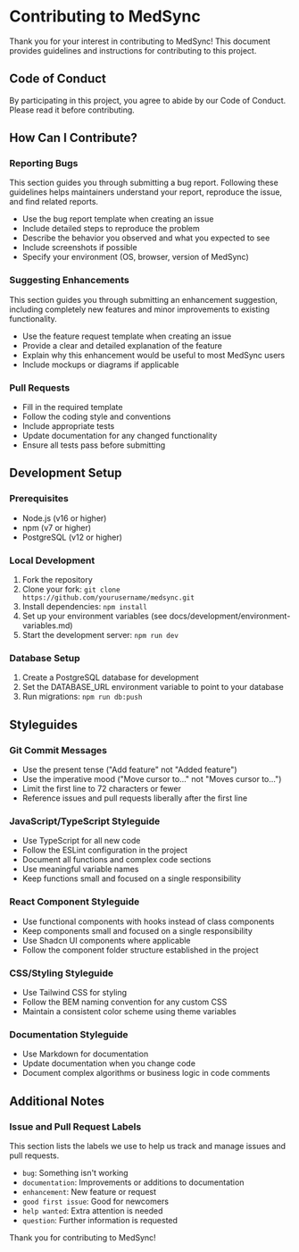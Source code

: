 # Contributing to MedSync

Thank you for your interest in contributing to MedSync! This document provides guidelines and instructions for contributing to this project.

## Code of Conduct

By participating in this project, you agree to abide by our Code of Conduct. Please read it before contributing.

## How Can I Contribute?

### Reporting Bugs

This section guides you through submitting a bug report. Following these guidelines helps maintainers understand your report, reproduce the issue, and find related reports.

- Use the bug report template when creating an issue
- Include detailed steps to reproduce the problem
- Describe the behavior you observed and what you expected to see
- Include screenshots if possible
- Specify your environment (OS, browser, version of MedSync)

### Suggesting Enhancements

This section guides you through submitting an enhancement suggestion, including completely new features and minor improvements to existing functionality.

- Use the feature request template when creating an issue
- Provide a clear and detailed explanation of the feature
- Explain why this enhancement would be useful to most MedSync users
- Include mockups or diagrams if applicable

### Pull Requests

- Fill in the required template
- Follow the coding style and conventions
- Include appropriate tests
- Update documentation for any changed functionality
- Ensure all tests pass before submitting

## Development Setup

### Prerequisites

- Node.js (v16 or higher)
- npm (v7 or higher)
- PostgreSQL (v12 or higher)

### Local Development

1. Fork the repository
2. Clone your fork: `git clone https://github.com/yourusername/medsync.git`
3. Install dependencies: `npm install`
4. Set up your environment variables (see docs/development/environment-variables.md)
5. Start the development server: `npm run dev`

### Database Setup

1. Create a PostgreSQL database for development
2. Set the DATABASE_URL environment variable to point to your database
3. Run migrations: `npm run db:push`

## Styleguides

### Git Commit Messages

- Use the present tense ("Add feature" not "Added feature")
- Use the imperative mood ("Move cursor to..." not "Moves cursor to...")
- Limit the first line to 72 characters or fewer
- Reference issues and pull requests liberally after the first line

### JavaScript/TypeScript Styleguide

- Use TypeScript for all new code
- Follow the ESLint configuration in the project
- Document all functions and complex code sections
- Use meaningful variable names
- Keep functions small and focused on a single responsibility

### React Component Styleguide

- Use functional components with hooks instead of class components
- Keep components small and focused on a single responsibility
- Use Shadcn UI components where applicable
- Follow the component folder structure established in the project

### CSS/Styling Styleguide

- Use Tailwind CSS for styling
- Follow the BEM naming convention for any custom CSS
- Maintain a consistent color scheme using theme variables

### Documentation Styleguide

- Use Markdown for documentation
- Update documentation when you change code
- Document complex algorithms or business logic in code comments

## Additional Notes

### Issue and Pull Request Labels

This section lists the labels we use to help us track and manage issues and pull requests.

- `bug`: Something isn't working
- `documentation`: Improvements or additions to documentation
- `enhancement`: New feature or request
- `good first issue`: Good for newcomers
- `help wanted`: Extra attention is needed
- `question`: Further information is requested

Thank you for contributing to MedSync!